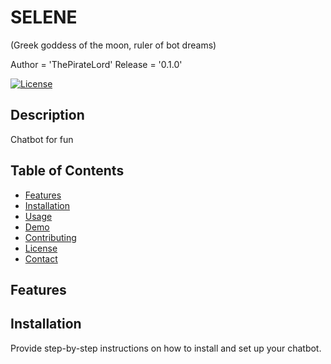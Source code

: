# SELENE
(Greek goddess of the moon, ruler of bot dreams)

Author = 'ThePirateLord'
Release = '0.1.0'

[![License](https://img.shields.io/badge/license-MIT-blue.svg)](LICENSE)

## Description
Chatbot for fun

## Table of Contents

- [Features](#features)
- [Installation](#installation)
- [Usage](#usage)
- [Demo](#demo)
- [Contributing](#contributing)
- [License](#license)
- [Contact](#contact)

## Features

<!-- coming soon -->

## Installation

Provide step-by-step instructions on how to install and set up your chatbot.
<!-- coming soon -->